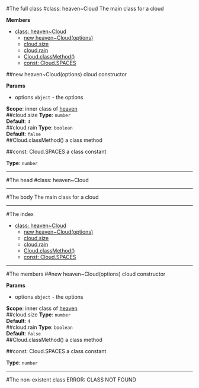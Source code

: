 #The full class
<a name="module_heaven.Cloud"></a>
#class: heaven~Cloud
The main class for a cloud

**Members**

* [class: heaven~Cloud](#module_heaven.Cloud)
  * [new heaven~Cloud(options)](#module_heaven.Cloud)
  * [cloud.size](#module_heaven.Cloud#size)
  * [cloud.rain](#module_heaven.Cloud#rain)
  * [Cloud.classMethod()](#module_heaven.Cloud.classMethod)
  * [const: Cloud.SPACES](#module_heaven.Cloud.SPACES)

<a name="module_heaven.Cloud"></a>
##new heaven~Cloud(options)
cloud constructor

**Params**

- options `object` - the options

**Scope**: inner class of [heaven](#module_heaven)  
<a name="module_heaven.Cloud#size"></a>
##cloud.size
**Type**: `number`  
**Default**: `4`  
<a name="module_heaven.Cloud#rain"></a>
##cloud.rain
**Type**: `boolean`  
**Default**: `false`  
<a name="module_heaven.Cloud.classMethod"></a>
##Cloud.classMethod()
a class method

<a name="module_heaven.Cloud.SPACES"></a>
##const: Cloud.SPACES
a class constant

**Type**: `number`  


---------------

#The head
<a name="module_heaven.Cloud"></a>
#class: heaven~Cloud


---------------

#The body
The main class for a cloud



---------------

#The index
* [class: heaven~Cloud](#module_heaven.Cloud)
  * [new heaven~Cloud(options)](#module_heaven.Cloud)
  * [cloud.size](#module_heaven.Cloud#size)
  * [cloud.rain](#module_heaven.Cloud#rain)
  * [Cloud.classMethod()](#module_heaven.Cloud.classMethod)
  * [const: Cloud.SPACES](#module_heaven.Cloud.SPACES)


---------------

#The members
<a name="module_heaven.Cloud"></a>
##new heaven~Cloud(options)
cloud constructor

**Params**

- options `object` - the options

**Scope**: inner class of [heaven](#module_heaven)  
<a name="module_heaven.Cloud#size"></a>
##cloud.size
**Type**: `number`  
**Default**: `4`  
<a name="module_heaven.Cloud#rain"></a>
##cloud.rain
**Type**: `boolean`  
**Default**: `false`  
<a name="module_heaven.Cloud.classMethod"></a>
##Cloud.classMethod()
a class method

<a name="module_heaven.Cloud.SPACES"></a>
##const: Cloud.SPACES
a class constant

**Type**: `number`  


---------------


#The non-existent class
ERROR: CLASS NOT FOUND